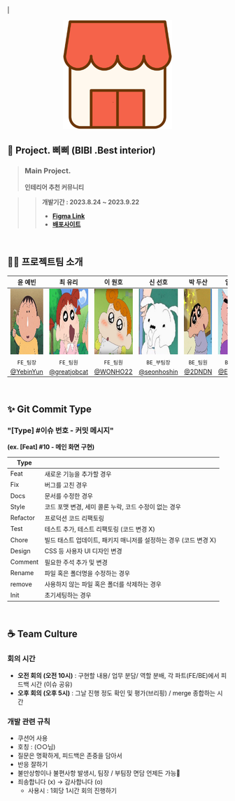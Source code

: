 |<br>
<center><img width="250px" src="public/images/삐삐 Logo.png"></center>

## 👧 Project. 삐삐 (BIBI .Best interior)
> ### Main Project.
> **인테리어 추천 커뮤니티**
> <br>

>> **개발기간 : 2023.8.24 ~ 2023.9.22**
>> - **[Figma Link](https://www.figma.com/file/CXxCx5lHgWOuTcSXRfNpFj/%ED%94%84%EB%A1%9C%EC%A0%9D%ED%8A%B8-%EC%82%90%EC%82%90?type=design&node-id=0%3A1&mode=design&t=ob5cQX8qN4N8r8Os-1)**
>> - **[배포사이트]()**

<br>

## 🧑‍💻 프로젝트팀 소개
|<center>윤 예빈</center>|<center>최 유리</center>|<center>이 원호</center>|<center>신 선호</center>|<center>박 두산</center>|<center>임 한준</center>|<center>안 형섭</center>|
|---|---|---|---|---|---|---|
|<img width="150px" height="150px" src="public/images/Yebin.png">|<img width="150px" height="150px" src="public/images/Yuri.png">|<img width="150px" height="150px" src="public/images/Wonho.png">|<img width="150px" height="150px" src="public/images/Sunho.png">|<img width="150px" height="150px" src="public/images/Dusan.png">|<img width="150px" height="150px" src="public/images/Hanjun.png">|<img width="150px" height="150px" src="public/images/Hyungsub.png">|
|<center>`FE_팀장`</center>|<center>`FE_팀원`</center>|<center>`FE_팀원`</center>|<center>`BE_부팀장`</center>|<center>`BE_팀원`</center>|<center>`BE_팀원`</center>|<center>`BE_팀원`</center>|
|[@YebinYun](https://github.com/YebinYun)|[@greatjobcat](https://github.com/greatjobcat)|[@WONHO22](https://github.com/WONHO22)|[@seonhoshin](https://github.com/seonhoshin)|[@2DNDN](https://github.com/2DNDN)|[@Ernest45](https://github.com/Ernest45)|[@PeterAhnn](https://github.com/PeterAhnn)|

<br>

## ✨ Git Commit Type

### "[Type] #이슈 번호 - 커밋 메시지" 
**(ex. [Feat] #10 - 메인 화면 구현)**

|Type||
|---|---|
|Feat|새로운 기능을 추가할 경우|
|Fix|버그를 고친 경우|
|Docs|문서를 수정한 경우|
|Style|코드 포맷 변경, 세미 콜론 누락, 코드 수정이 없는 경우|
|Refactor|프로덕션 코드 리팩토링|
|Test|테스트 추가, 테스트 리팩토링 (코드 변경 X)|
|Chore|빌드 태스트 업데이트, 패키지 매니저를 설정하는 경우 (코드 변경 X)|
|Design|CSS 등 사용자 UI 디자인 변경|
|Comment|필요한 주석 추가 및 변경|
|Rename|파일 혹은 폴더명을 수정하는 경우|
|remove|사용하지 않는 파일 혹은 폴더를 삭제하는 경우|
|Init|초기세팅하는 경우|

<br>

## ☕ Team Culture

### 회의 시간
- **오전 회의 (오전 10시)** : 구현할 내용/ 업무 분담/ 역할 분배, 각 파트(FE/BE)에서 피드백 시간 (이슈 공유)
- **오후 회의 (오후 5시)** : 그날 진행 정도 확인 및 평가(브리핑) / merge 종합하는 시간

### 개발 관련 규칙
- 쿠션어 사용
- 호칭 : (○○님)
- 질문은 명확하게, 피드백은 존중을 담아서
- 반응 잘하기
- 불만상항이나 불편사항 발생시,  팀장 / 부팀장 면담 언제든 가능🫶
- 죄송합니다 (x) → 감사합니다 (o)
  - 사용시 : 1회당 1시간 회의 진행하기